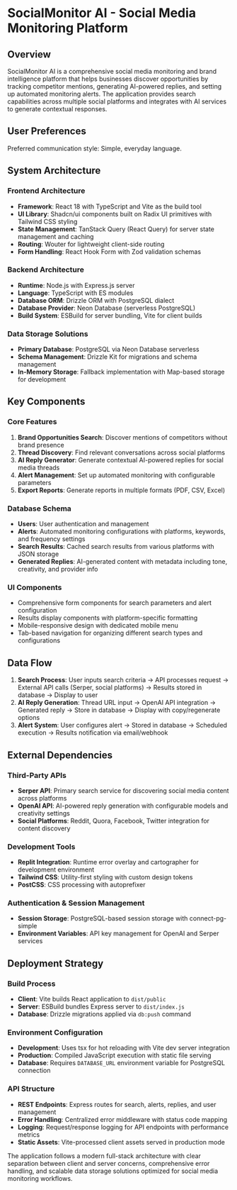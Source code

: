 # SocialMonitor AI - Social Media Monitoring Platform

## Overview

SocialMonitor AI is a comprehensive social media monitoring and brand intelligence platform that helps businesses discover opportunities by tracking competitor mentions, generating AI-powered replies, and setting up automated monitoring alerts. The application provides search capabilities across multiple social platforms and integrates with AI services to generate contextual responses.

## User Preferences

Preferred communication style: Simple, everyday language.

## System Architecture

### Frontend Architecture
- **Framework**: React 18 with TypeScript and Vite as the build tool
- **UI Library**: Shadcn/ui components built on Radix UI primitives with Tailwind CSS styling
- **State Management**: TanStack Query (React Query) for server state management and caching
- **Routing**: Wouter for lightweight client-side routing
- **Form Handling**: React Hook Form with Zod validation schemas

### Backend Architecture
- **Runtime**: Node.js with Express.js server
- **Language**: TypeScript with ES modules
- **Database ORM**: Drizzle ORM with PostgreSQL dialect
- **Database Provider**: Neon Database (serverless PostgreSQL)
- **Build System**: ESBuild for server bundling, Vite for client builds

### Data Storage Solutions
- **Primary Database**: PostgreSQL via Neon Database serverless
- **Schema Management**: Drizzle Kit for migrations and schema management
- **In-Memory Storage**: Fallback implementation with Map-based storage for development

## Key Components

### Core Features
1. **Brand Opportunities Search**: Discover mentions of competitors without brand presence
2. **Thread Discovery**: Find relevant conversations across social platforms
3. **AI Reply Generator**: Generate contextual AI-powered replies for social media threads
4. **Alert Management**: Set up automated monitoring with configurable parameters
5. **Export Reports**: Generate reports in multiple formats (PDF, CSV, Excel)

### Database Schema
- **Users**: User authentication and management
- **Alerts**: Automated monitoring configurations with platforms, keywords, and frequency settings
- **Search Results**: Cached search results from various platforms with JSON storage
- **Generated Replies**: AI-generated content with metadata including tone, creativity, and provider info

### UI Components
- Comprehensive form components for search parameters and alert configuration
- Results display components with platform-specific formatting
- Mobile-responsive design with dedicated mobile menu
- Tab-based navigation for organizing different search types and configurations

## Data Flow

1. **Search Process**: User inputs search criteria → API processes request → External API calls (Serper, social platforms) → Results stored in database → Display to user
2. **AI Reply Generation**: Thread URL input → OpenAI API integration → Generated reply → Store in database → Display with copy/regenerate options
3. **Alert System**: User configures alert → Stored in database → Scheduled execution → Results notification via email/webhook

## External Dependencies

### Third-Party APIs
- **Serper API**: Primary search service for discovering social media content across platforms
- **OpenAI API**: AI-powered reply generation with configurable models and creativity settings
- **Social Platforms**: Reddit, Quora, Facebook, Twitter integration for content discovery

### Development Tools
- **Replit Integration**: Runtime error overlay and cartographer for development environment
- **Tailwind CSS**: Utility-first styling with custom design tokens
- **PostCSS**: CSS processing with autoprefixer

### Authentication & Session Management
- **Session Storage**: PostgreSQL-based session storage with connect-pg-simple
- **Environment Variables**: API key management for OpenAI and Serper services

## Deployment Strategy

### Build Process
- **Client**: Vite builds React application to `dist/public`
- **Server**: ESBuild bundles Express server to `dist/index.js`
- **Database**: Drizzle migrations applied via `db:push` command

### Environment Configuration
- **Development**: Uses tsx for hot reloading with Vite dev server integration
- **Production**: Compiled JavaScript execution with static file serving
- **Database**: Requires `DATABASE_URL` environment variable for PostgreSQL connection

### API Structure
- **REST Endpoints**: Express routes for search, alerts, replies, and user management
- **Error Handling**: Centralized error middleware with status code mapping
- **Logging**: Request/response logging for API endpoints with performance metrics
- **Static Assets**: Vite-processed client assets served in production mode

The application follows a modern full-stack architecture with clear separation between client and server concerns, comprehensive error handling, and scalable data storage solutions optimized for social media monitoring workflows.